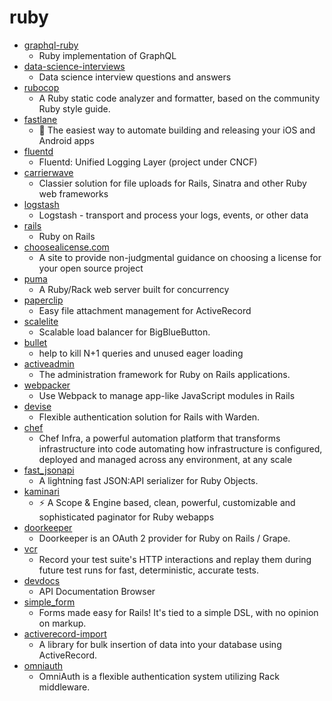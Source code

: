 # ruby
- [graphql-ruby](https://github.com/rmosolgo/graphql-ruby)
  - Ruby implementation of GraphQL
- [data-science-interviews](https://github.com/alexeygrigorev/data-science-interviews)
  - Data science interview questions and answers
- [rubocop](https://github.com/rubocop-hq/rubocop)
  - A Ruby static code analyzer and formatter, based on the community Ruby style guide.
- [fastlane](https://github.com/fastlane/fastlane)
  - 🚀 The easiest way to automate building and releasing your iOS and Android apps
- [fluentd](https://github.com/fluent/fluentd)
  - Fluentd: Unified Logging Layer (project under CNCF)
- [carrierwave](https://github.com/carrierwaveuploader/carrierwave)
  - Classier solution for file uploads for Rails, Sinatra and other Ruby web frameworks
- [logstash](https://github.com/elastic/logstash)
  - Logstash - transport and process your logs, events, or other data
- [rails](https://github.com/rails/rails)
  - Ruby on Rails
- [choosealicense.com](https://github.com/github/choosealicense.com)
  - A site to provide non-judgmental guidance on choosing a license for your open source project
- [puma](https://github.com/puma/puma)
  - A Ruby/Rack web server built for concurrency
- [paperclip](https://github.com/thoughtbot/paperclip)
  - Easy file attachment management for ActiveRecord
- [scalelite](https://github.com/blindsidenetworks/scalelite)
  - Scalable load balancer for BigBlueButton.
- [bullet](https://github.com/flyerhzm/bullet)
  - help to kill N+1 queries and unused eager loading
- [activeadmin](https://github.com/activeadmin/activeadmin)
  - The administration framework for Ruby on Rails applications.
- [webpacker](https://github.com/rails/webpacker)
  - Use Webpack to manage app-like JavaScript modules in Rails
- [devise](https://github.com/heartcombo/devise)
  - Flexible authentication solution for Rails with Warden.
- [chef](https://github.com/chef/chef)
  - Chef Infra, a powerful automation platform that transforms infrastructure into code automating how infrastructure is configured, deployed and managed across any environment, at any scale
- [fast_jsonapi](https://github.com/Netflix/fast_jsonapi)
  - A lightning fast JSON:API serializer for Ruby Objects.
- [kaminari](https://github.com/kaminari/kaminari)
  - ⚡ A Scope & Engine based, clean, powerful, customizable and sophisticated paginator for Ruby webapps
- [doorkeeper](https://github.com/doorkeeper-gem/doorkeeper)
  - Doorkeeper is an OAuth 2 provider for Ruby on Rails / Grape.
- [vcr](https://github.com/vcr/vcr)
  - Record your test suite's HTTP interactions and replay them during future test runs for fast, deterministic, accurate tests.
- [devdocs](https://github.com/freeCodeCamp/devdocs)
  - API Documentation Browser
- [simple_form](https://github.com/heartcombo/simple_form)
  - Forms made easy for Rails! It's tied to a simple DSL, with no opinion on markup.
- [activerecord-import](https://github.com/zdennis/activerecord-import)
  - A library for bulk insertion of data into your database using ActiveRecord.
- [omniauth](https://github.com/omniauth/omniauth)
  - OmniAuth is a flexible authentication system utilizing Rack middleware.

